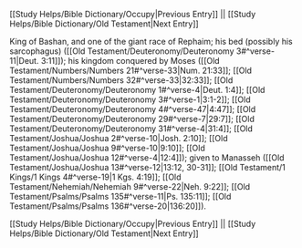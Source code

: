 [[Study Helps/Bible Dictionary/Occupy|Previous Entry]]  ||  [[Study Helps/Bible Dictionary/Old Testament|Next Entry]]

 King of Bashan, and one of the giant race of Rephaim; his bed (possibly his sarcophagus) ([[Old Testament/Deuteronomy/Deuteronomy 3#^verse-11|Deut. 3:11]]); his kingdom conquered by Moses ([[Old Testament/Numbers/Numbers 21#^verse-33|Num. 21:33]]; [[Old Testament/Numbers/Numbers 32#^verse-33|32:33]]; [[Old Testament/Deuteronomy/Deuteronomy 1#^verse-4|Deut. 1:4]]; [[Old Testament/Deuteronomy/Deuteronomy 3#^verse-1|3:1-2]]; [[Old Testament/Deuteronomy/Deuteronomy 4#^verse-47|4:47]]; [[Old Testament/Deuteronomy/Deuteronomy 29#^verse-7|29:7]]; [[Old Testament/Deuteronomy/Deuteronomy 31#^verse-4|31:4]]; [[Old Testament/Joshua/Joshua 2#^verse-10|Josh. 2:10]]; [[Old Testament/Joshua/Joshua 9#^verse-10|9:10]]; [[Old Testament/Joshua/Joshua 12#^verse-4|12:4]]); given to Manasseh ([[Old Testament/Joshua/Joshua 13#^verse-12|13:12, 30-31]]; [[Old Testament/1 Kings/1 Kings 4#^verse-19|1 Kgs. 4:19]]; [[Old Testament/Nehemiah/Nehemiah 9#^verse-22|Neh. 9:22]]; [[Old Testament/Psalms/Psalms 135#^verse-11|Ps. 135:11]]; [[Old Testament/Psalms/Psalms 136#^verse-20|136:20]]).

[[Study Helps/Bible Dictionary/Occupy|Previous Entry]]  ||  [[Study Helps/Bible Dictionary/Old Testament|Next Entry]]